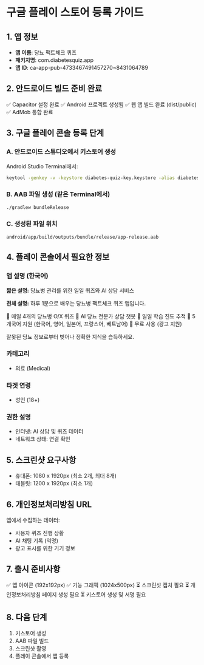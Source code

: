# 구글 플레이 스토어 등록 가이드

## 1. 앱 정보
- **앱 이름**: 당뇨 팩트체크 퀴즈
- **패키지명**: com.diabetesquiz.app
- **앱 ID**: ca-app-pub-4733467491457270~8431064789

## 2. 안드로이드 빌드 준비 완료
✅ Capacitor 설정 완료
✅ Android 프로젝트 생성됨
✅ 웹 앱 빌드 완료 (dist/public)
✅ AdMob 통합 완료

## 3. 구글 플레이 콘솔 등록 단계

### A. 안드로이드 스튜디오에서 키스토어 생성
Android Studio Terminal에서:
```bash
keytool -genkey -v -keystore diabetes-quiz-key.keystore -alias diabetes-quiz -keyalg RSA -keysize 2048 -validity 10000
```

### B. AAB 파일 생성 (같은 Terminal에서)
```bash
./gradlew bundleRelease
```

### C. 생성된 파일 위치
`android/app/build/outputs/bundle/release/app-release.aab`

## 4. 플레이 콘솔에서 필요한 정보

### 앱 설명 (한국어)
**짧은 설명:**
당뇨병 관리를 위한 일일 퀴즈와 AI 상담 서비스

**전체 설명:**
하루 1분으로 배우는 당뇨병 팩트체크 퀴즈 앱입니다.

🔹 매일 4개의 당뇨병 O/X 퀴즈
🔹 AI 당뇨 전문가 상담 챗봇
🔹 일일 학습 진도 추적
🔹 5개국어 지원 (한국어, 영어, 일본어, 프랑스어, 베트남어)
🔹 무료 사용 (광고 지원)

잘못된 당뇨 정보로부터 벗어나 정확한 지식을 습득하세요.

### 카테고리
- 의료 (Medical)

### 타겟 연령
- 성인 (18+)

### 권한 설명
- 인터넷: AI 상담 및 퀴즈 데이터
- 네트워크 상태: 연결 확인

## 5. 스크린샷 요구사항
- 휴대폰: 1080 x 1920px (최소 2개, 최대 8개)
- 태블릿: 1200 x 1920px (최소 1개)

## 6. 개인정보처리방침 URL
앱에서 수집하는 데이터:
- 사용자 퀴즈 진행 상황
- AI 채팅 기록 (익명)
- 광고 표시를 위한 기기 정보

## 7. 출시 준비사항
✅ 앱 아이콘 (192x192px)
✅ 기능 그래픽 (1024x500px)
⏳ 스크린샷 캡처 필요
⏳ 개인정보처리방침 페이지 생성 필요
⏳ 키스토어 생성 및 서명 필요

## 8. 다음 단계
1. 키스토어 생성
2. AAB 파일 빌드
3. 스크린샷 촬영
4. 플레이 콘솔에서 앱 등록